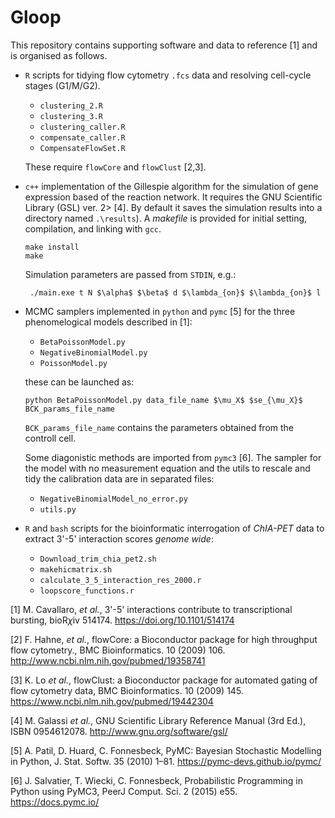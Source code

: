 
# Gloop

This repository contains supporting software and data to reference [1] and is organised as follows.


  * `R` scripts for tidying flow cytometry `.fcs` data and resolving cell-cycle stages (G1/M/G2).

    - `clustering_2.R`
    - `clustering_3.R`
    - `clustering_caller.R`
    - `compensate_caller.R`
    - `CompensateFlowSet.R`

    These require `flowCore` and `flowClust` [2,3].
        
  * `c++` implementation of the Gillespie algorithm for the simulation of gene expression based of the reaction network.
        It requires the GNU Scientific Library (GSL) ver. 2> [4].
      By default it saves the simulation results into a directory named `.\results`).
      A *makefile* is provided for initial setting, compilation, and linking with `gcc`.


    ```{bash}
    make install
    make
    ```

    Simulation parameters are passed from `STDIN`, e.g.:
    ```
     ./main.exe t N $\alpha$ $\beta$ d $\lambda_{on}$ $\lambda_{on}$ l
    ```

  * MCMC samplers implemented in `python` and `pymc` [5] for the three phenomelogical models described in [1]:

    - `BetaPoissonModel.py`
    - `NegativeBinomialModel.py`
    - `PoissonModel.py`

    these can be launched as:
    ```
    python BetaPoissonModel.py data_file_name $\mu_X$ $se_{\mu_X}$ BCK_params_file_name
    ```
    
      `BCK_params_file_name` contains the parameters obtained from the controll cell.
 
      Some diagonistic methods are imported from `pymc3` [6].
      The sampler for the model with no measurement equation and the utils to rescale
      and tidy the calibration data are in separated files:
         
    - `NegativeBinomialModel_no_error.py`
    - `utils.py`

  * `R` and `bash` scripts for the bioinformatic interrogation of *ChIA-PET* data to extract 3'-5' interaction scores *genome wide*:

    - `Download_trim_chia_pet2.sh`
    - `makehicmatrix.sh`
    - `calculate_3_5_interaction_res_2000.r`
    - `loopscore_functions.r`





[1] M. Cavallaro, *et al.*, 3'-5' interactions contribute to transcriptional bursting, bioR$\chi$iv 514174. https://doi.org/10.1101/514174 

[2] F. Hahne, *et al.*, flowCore: a Bioconductor package for high throughput flow cytometry., BMC Bioinformatics. 10 (2009) 106. http://www.ncbi.nlm.nih.gov/pubmed/19358741

[3] K. Lo *et al.*, flowClust: a Bioconductor package for automated gating of flow cytometry data, BMC Bioinformatics. 10 (2009) 145. https://www.ncbi.nlm.nih.gov/pubmed/19442304

[4] M. Galassi *et al.*, GNU Scientific Library Reference Manual (3rd Ed.), ISBN 0954612078. http://www.gnu.org/software/gsl/

[5] A. Patil, D. Huard, C. Fonnesbeck, PyMC: Bayesian Stochastic Modelling in Python, J. Stat. Softw. 35 (2010) 1–81. https://pymc-devs.github.io/pymc/

[6] J. Salvatier, T. Wiecki, C. Fonnesbeck, Probabilistic Programming in Python using PyMC3, PeerJ Comput. Sci. 2 (2015) e55. https://docs.pymc.io/
 



